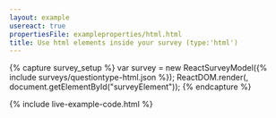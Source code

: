 ```yaml
---
layout: example
usereact: true
propertiesFile: exampleproperties/html.html
title: Use html elements inside your survey (type:'html')
---
```

{% capture survey_setup %}
var survey = new ReactSurveyModel({% include surveys/questiontype-html.json %});
ReactDOM.render(<ReactSurvey model={survey} />, document.getElementById("surveyElement"));
{% endcapture %}

{% include live-example-code.html %}